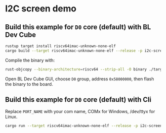 # I2C screen demo

## Build this example for `D0` core (default) with BL Dev Cube

```bash
rustup target install riscv64imac-unknown-none-elf
cargo build --target riscv64imac-unknown-none-elf --release -p i2c-screen-demo
```

Compile the binary with:

```bash
rust-objcopy --binary-architecture=riscv64 --strip-all -O binary ./target/riscv64imac-unknown-none-elf/release/i2c-screen-demo ./target/riscv64imac-unknown-none-elf/release/i2c-screen-demo.bin
```

Open BL Dev Cube GUI, choose `D0` group, address `0x58000000`, then flash the binary to the board.

## Build this example for `D0` core (default) with Cli

Replace `PORT_NAME` with your com name, COMx for Windows, /dev/ttyx for Linux.

```bash
cargo run --target riscv64imac-unknown-none-elf --release -p i2c-screen-demo -- --port PORT_NAME
```

